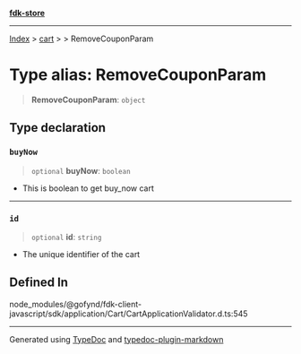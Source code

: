 [**fdk-store**](../../../README.md)
***

[Index](../../../API.md) > [cart](../../README.md) > [<internal>](../README.md) > RemoveCouponParam

# Type alias: RemoveCouponParam

> **RemoveCouponParam**: `object`

## Type declaration

### `buyNow`

> `optional` **buyNow**: `boolean`

- This is boolean to get buy_now cart

***

### `id`

> `optional` **id**: `string`

- The unique identifier of the cart

## Defined In

node\_modules/@gofynd/fdk-client-javascript/sdk/application/Cart/CartApplicationValidator.d.ts:545

***
Generated using [TypeDoc](https://typedoc.org/) and [typedoc-plugin-markdown](https://www.npmjs.com/package/typedoc-plugin-markdown)
